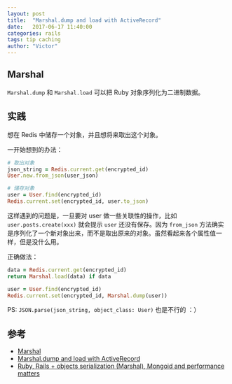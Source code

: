 ```yaml
---
layout: post
title:  "Marshal.dump and load with ActiveRecord"
date:   2017-06-17 11:40:00
categories: rails
tags: tip caching
author: "Victor"
---
```


## Marshal

`Marshal.dump` 和 `Marshal.load` 可以把 Ruby 对象序列化为二进制数据。

## 实践

想在 Redis 中储存一个对象，并且想将来取出这个对象。

一开始想到的办法：

```ruby
# 取出对象
json_string = Redis.current.get(encrypted_id)
User.new.from_json(user_json)

# 储存对象
user = User.find(encrypted_id)
Redis.current.set(encrypted_id, user.to_json)
```

这样遇到的问题是，一旦要对 user 做一些关联性的操作，比如 `user.posts.create(xxx)` 就会提示 `user` 还没有保存。因为 `from_json` 方法确实是序列化了一个新对象出来，而不是取出原来的对象。虽然看起来各个属性值一样，但是没什么用。

正确做法：

```ruby
data = Redis.current.get(encrypted_id)
return Marshal.load(data) if data

user = User.find(encrypted_id)
Redis.current.set(encrypted_id, Marshal.dump(user))
```

PS: `JSON.parse(json_string, object_class: User)` 也是不行的 ：）

## 参考

* [Marshal](http://ruby-doc.org/core-1.9.3/Marshal.html)
* [Marshal.dump and load with ActiveRecord](https://keita.blog/2013/09/14/marshal-dump-and-load-with-activerecord/)
* [Ruby, Rails + objects serialization (Marshal), Mongoid and performance matters](https://mensfeld.pl/2014/01/ruby-rails-objects-serialization-marshal-mongoid-and-performance-matters/)
